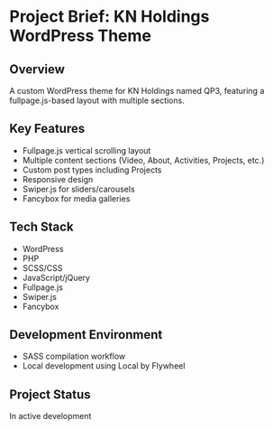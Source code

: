 # Project Brief: KN Holdings WordPress Theme

## Overview
A custom WordPress theme for KN Holdings named QP3, featuring a fullpage.js-based layout with multiple sections.

## Key Features
- Fullpage.js vertical scrolling layout
- Multiple content sections (Video, About, Activities, Projects, etc.)
- Custom post types including Projects
- Responsive design
- Swiper.js for sliders/carousels
- Fancybox for media galleries

## Tech Stack
- WordPress
- PHP
- SCSS/CSS
- JavaScript/jQuery
- Fullpage.js
- Swiper.js
- Fancybox

## Development Environment
- SASS compilation workflow
- Local development using Local by Flywheel

## Project Status
In active development

